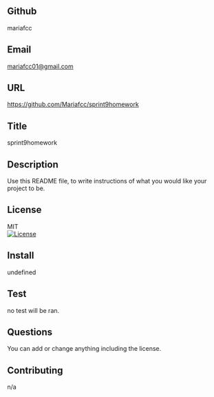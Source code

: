 
  ## Github
   mariafcc

  ## Email
   mariafcc01@gmail.com

  ## URL
  https://github.com/Mariafcc/sprint9homework

  ## Title
  sprint9homework

  ## Description
  Use this README file, to write instructions of what you would like your project to be. 

  ## License
  MIT <br />
  [![License](https://img.shields.io/badge/License-MIT-yellow.svg)](https://opensource.org/licenses/MIT) 
  

  ## Install
  undefined

  ## Test
  no test will be ran. 

  ## Questions
  You can add or change anything including the license. 

  ## Contributing
  n/a
  
  
